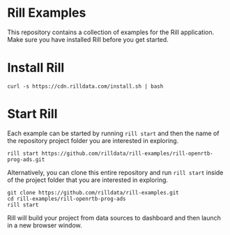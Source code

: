 # Rill Examples

This repository contains a collection of examples for the Rill application. Make sure you have installed Rill before you get started.

# Install Rill 
```
curl -s https://cdn.rilldata.com/install.sh | bash
```

# Start Rill
Each example can be started by running `rill start` and then the name of the repository project folder you are interested in exploring.

```
rill start https://github.com/rilldata/rill-examples/rill-openrtb-prog-ads.git
```

Alternatively, you can clone this entire repository and run `rill start` inside of the project folder that you are interested in exploring.

```
git clone https://github.com/rilldata/rill-examples.git
cd rill-examples/rill-openrtb-prog-ads
rill start
```


Rill will build your project from data sources to dashboard and then launch in a new browser window.
